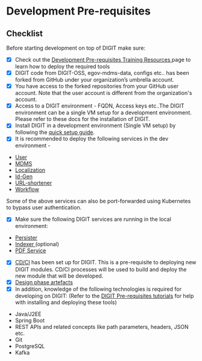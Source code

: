 # Development Pre-requisites

## Checklist

Before starting development on top of DIGIT make sure:&#x20;

* [x] Check out the [Development Pre-requisites Training Resources ](../../development-pre-requisites.md#backend-pre-requisites-tutorials)page to learn how to deploy the required tools
* [x] DIGIT code from DIGIT-OSS, egov-mdms-data, configs etc.. has been forked from GitHub under your organization’s umbrella account.&#x20;
* [x] You have access to the forked repositories from your GitHub user account. Note that the user account is different from the organization's account.&#x20;
* [x] Access to a DIGIT environment - FQDN, Access keys etc..The DIGIT environment can be a single VM setup for a development environment. Please refer to these docs for the installation of DIGIT.&#x20;
* [x] Install DIGIT in a development environment (Single VM setup) by following the [quick setup guide](https://core.digit.org/guides/installation-guide/quick-setup).&#x20;
* [x] It is recommended to deploy the following services in the dev environment -&#x20;

<!---->

* [User](../../../../platform/overview/core-services/user-services.md)
* [MDMS](../../../../platform/overview/core-services/mdms-master-data-management-service/)
* [Localization](../../../../platform/overview/core-services/location-services.md)
* [Id-Gen](../../../../platform/overview/core-services/id-generation-service.md)
* [URL-shortener](../../../../platform/overview/core-services/url-shortening-service.md)
* [Workflow](../../../../platform/overview/core-services/workflow-service/)

Some of the above services can also be port-forwarded using Kubernetes to bypass user authentication.

* [x] Make sure the following DIGIT services are running in the local environment:

<!---->

* [Persister](../../../../platform/overview/core-services/persister-service/)
* [Indexer ](../../../../platform/overview/core-services/indexer-service/)(optional)
* [PDF Service](../../../../platform/overview/core-services/pdf-generation-service.md)

<!---->

* [x] [CD/CI](../../../../focus-areas/setup-basics/deployment-key-concepts/ci-cd.md) has been set up for DIGIT. This is a pre-requisite to deploying new DIGIT modules. CD/CI processes will be used to build and deploy the new module that will be developed.&#x20;
* [x] [Design phase artefacts](design-inputs/)
* [x] In addition, knowledge of the following technologies is required for developing on DIGIT: (Refer to the [DIGIT Pre-requisites tutorials](development-pre-requisites.md#digit-pre-requisites-tutorials) for help with installing and deploying these tools)

<!---->

* Java/J2EE
* Spring Boot
* REST APIs and related concepts like path parameters, headers, JSON etc.
* Git
* PostgreSQL
* Kafka
